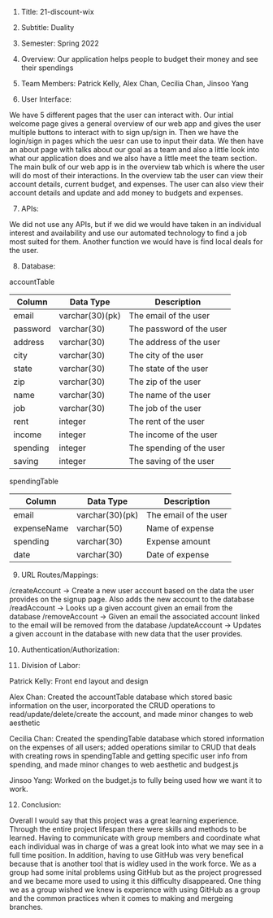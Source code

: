 1. Title: 21-discount-wix

2. Subtitle: Duality

3. Semester: Spring 2022

4. Overview: Our application helps people to budget their money and see their spendings 

5. Team Members: Patrick Kelly, Alex Chan, Cecilia Chan, Jinsoo Yang

6. User Interface: 

We have 5 different pages that the user can interact with. Our intial welcome page gives a general overview of our web app and gives the user multiple buttons to interact with to sign up/sign in. Then we have the login/sign in pages which the uesr can use to input their data. We then have an about page with talks about our goal as a team and also a little look into what our application does and we also have a little meet the team section. The main bulk of our web app is in the overview tab which is where the user will do most of their interactions. In the overview tab the user can view their account details, current budget, and expenses. The user can also view their account details and update and add money to budgets and expenses.

7. APIs:

We did not use any APIs, but if we did we would have taken in an individual interest and availability and use our automated technology to find a job most suited for them. Another function we would have is find local deals for the user. 

8. Database:

accountTable

| Column   | Data Type      | Description              |
|----------|----------------|--------------------------|
|   email  | varchar(30)(pk)| The email of the user    |
| password | varchar(30)    | The password of the user |
|  address | varchar(30)    | The address of the user  |
|   city   | varchar(30)    | The city of the user     |
|   state  | varchar(30)    | The state of the user    |
|   zip    | varchar(30)    | The zip of the user      |
|   name   | varchar(30)    | The name of the user     |
|   job    | varchar(30)    | The job of the user      |
|   rent   | integer        | The rent of the user     |
|  income  | integer        | The income of the user   |
| spending | integer        | The spending of the user |
|  saving  | integer        | The saving of the user   |


spendingTable

| Column      | Data Type      | Description              |
|-------------|----------------|--------------------------|
|   email     | varchar(30)(pk)| The email of the user    |
| expenseName | varchar(50)    | Name of expense          |
|  spending   | varchar(30)    | Expense amount           |
|   date      | varchar(30)    | Date of expense          |

9. URL Routes/Mappings: 

/createAccount -> Create a new user account based on the data the user provides on the signup page. Also adds the new account to the database
/readAccount -> Looks up a given account given an email from the database
/removeAccount -> Given an email the associated account linked to the email will be removed from the database
/updateAccount -> Updates a given account in the database with new data that the user provides.

10. Authentication/Authorization: 


11. Division of Labor: 

Patrick Kelly: Front end layout and design

Alex Chan: Created the accountTable database which stored basic information on the user, incorporated the CRUD operations to read/update/delete/create the account, and made minor changes to web aesthetic

Cecilia Chan: Created the spendingTable database which stored information on the expenses of all users; added operations similar to CRUD that deals with creating rows in spendingTable and getting specific user info from spending, and made minor changes to web aesthetic and budgest.js

Jinsoo Yang: Worked on the budget.js to fully being used how we want it to work.

12. Conclusion: 

Overall I would say that this project was a great learning experience. Through the entire project lifespan there were skills and methods to be learned. Having to communicate with group members and coordinate what each individual was in charge of was a great look into what we may see in a full time position. In addition, having to use GitHub was very benefical because that is another tool that is widley used in the work force. We as a group had some inital problems using GitHub but as the project progressed and we became more used to using it this difficulty disappeared. One thing we as a group wished we knew is experience with using GitHub as a group and the common practices when it comes to making and mergeing branches.

